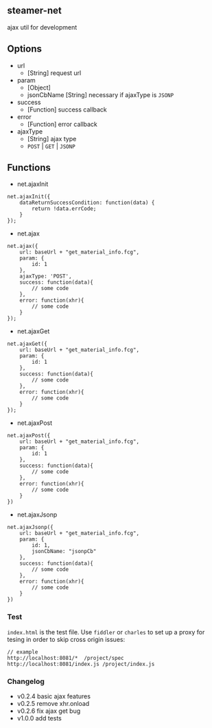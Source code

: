 ## steamer-net
ajax util for development


## Options
* url
	- [String] request url
* param
	- [Object]
	- jsonCbName [String] necessary if ajaxType is `JSONP`
* success
	- [Function] success callback
* error
	- [Function] error callback
* ajaxType
	- [String] ajax type
	- `POST` | `GET` | `JSONP`


## Functions
* net.ajaxInit
```
net.ajaxInit({
	dataReturnSuccessCondition: function(data) {
        return !data.errCode;
    }
});
```

* net.ajax
```
net.ajax({
    url: baseUrl + "get_material_info.fcg",
    param: {
    	id: 1
    },
    ajaxType: 'POST',
    success: function(data){
       	// some code
    },
    error: function(xhr){
    	// some code
    }
});
```

* net.ajaxGet
```
net.ajaxGet({
    url: baseUrl + "get_material_info.fcg",
    param: {
    	id: 1
    },
    success: function(data){
       	// some code
    },
    error: function(xhr){
    	// some code
    }
});
```

* net.ajaxPost
```
net.ajaxPost({
    url: baseUrl + "get_material_info.fcg",
    param: {
    	id: 1
    },
    success: function(data){
       	// some code
    },
    error: function(xhr){
    	// some code
    }
})
```
* net.ajaxJsonp
```
net.ajaxJsonp({
    url: baseUrl + "get_material_info.fcg",
    param: {
    	id: 1,
    	jsonCbName: "jsonpCb"
    },
    success: function(data){
       	// some code
    },
    error: function(xhr){
    	// some code
    }
})
```

### Test
`index.html` is the test file. Use `fiddler` or `charles` to set up a proxy for tesing in order to skip cross origin issues:

```
// example
http://localhost:8081/*  /project/spec
http://localhost:8081/index.js /project/index.js
```

### Changelog
* v0.2.4 basic ajax features
* v0.2.5 remove xhr.onload
* v0.2.6 fix ajax get bug
* v1.0.0 add tests